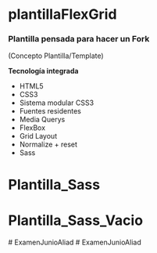 # plantillaFlexGrid

### Plantilla pensada para hacer un Fork
(Concepto Plantilla/Template)

__Tecnología integrada__
- HTML5
- CSS3
- Sistema modular CSS3
- Fuentes residentes
- Media Querys
- FlexBox
- Grid Layout
- Normalize + reset
- Sass

# Plantilla_Sass
# Plantilla_Sass_Vacio
#   E x a m e n J u n i o A l i a d  
 # ExamenJunioAliad
